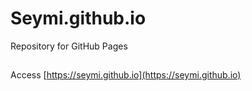 # Seymi.github.io
Repository for GitHub Pages

##
Access [https://seymi.github.io](https://seymi.github.io)
